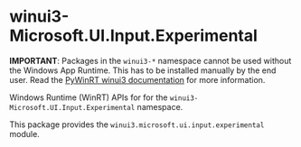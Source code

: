 <!-- warning: Please don't edit this file. It was automatically generated. -->

# winui3-Microsoft.UI.Input.Experimental

**IMPORTANT**: Packages in the `winui3-*` namespace cannot be used without the
Windows App Runtime. This has to be installed manually by the end user. Read the
[PyWinRT winui3 documentation](https://pywinrt.readthedocs.io/en/latest/api/winui3/index.html)
for more information.

Windows Runtime (WinRT) APIs for for the `winui3-Microsoft.UI.Input.Experimental` namespace.

This package provides the `winui3.microsoft.ui.input.experimental` module.
